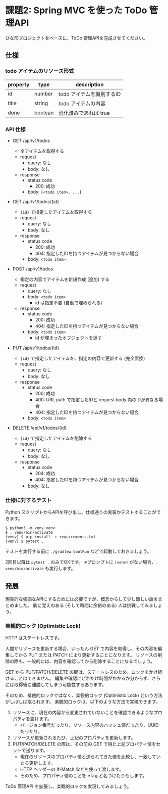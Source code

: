 # 課題2: Spring MVC を使った ToDo 管理API

ひな形プロジェクトをベースに、ToDo 管理APIを完成させてください。

## 仕様

### todo アイテムのリソース形式

 property |  type   | description
----------|---------|------------
 id       | number  | todo アイテムを識別するID
 title    | string  | todo アイテムの内容
 done     | boolean | 消化済みであれば true

### API 仕様

* GET /api/v1/todos
  * 全アイテムを取得する
  * request
    * query: なし
    * body: なし
  * response
    * status code
      * 200: 成功
    * body: `[<todo item>, ...]`

* GET /api/v1/todos/{id}
  * `{id}` で指定したアイテムを取得する
  * request
    * query: なし
    * body: なし
  * response
    * status code
      * 200: 成功
      * 404: 指定したIDを持つアイテムが見つからない場合
    * body: `<todo item>`

* POST /api/v1/todos
  * 指定の内容でアイテムを新規作成 (追加) する
  * request
    * query: なし
    * body: `<todo item>`
      * id は指定不要 (自動で埋められる)
  * response
    * status code
      * 200: 成功
      * 404: 指定したIDを持つアイテムが見つからない場合
    * body: `<todo item>`
      * id が埋まったオブジェクトを返す

* PUT /api/v1/todos/{id}
  * `{id}` で指定したアイテムを、指定の内容で更新する (完全置換)
  * request
    * query: なし
    * body: なし
  * response
    * status code
      * 200: 成功
      * 400: URL path で指定したIDと request body 内のIDが異なる場合
      * 404: 指定したIDを持つアイテムが見つからない場合
    * body: `<todo item>`

* DELETE /api/v1/todos/{id}
  * `{id}` で指定したアイテムを削除する
  * request
    * query: なし
    * body: なし
  * response
    * status code
      * 204: 成功
      * 404: 指定したIDを持つアイテムが見つからない場合
    * body: なし

### 仕様に対するテスト

Python スクリプトからAPIを呼び出し、仕様通りの実装かテストすることができます。

```shell
$ python3 -m venv venv
$ . venv/bin/activate
(venv) $ pip install -r requirements.txt
(venv) $ pytest .
```

テストを実行する前に `./gradlew bootRun` などで起動しておきましょう。

2回目以降は `pytest .` のみでOKです。
※プロンプトに `(venv)` がない場合、`. venv/bin/activate` も実行します。

## 発展

現実的な強固なAPIにするためには必要ですが、概念からして少し難しい話をまとめました。
腕に覚えのある (そして時間に余裕のある) 人は挑戦してみましょう。

### 楽観的ロック (Optimistic Lock)

HTTP はステートレスです。

人間がリソースを更新する場合、いったん GET で内容を取得し、その内容を編集してから
PUT または PATCH により更新することになります。
リソースの削除の際も、一般的には、内容を確認してから削除することになるでしょう。

GET から PUT/PATCH/DELETE の間は、ステートレスのため、ロックをかけ続けることはできません。
編集や確認にどれだけ時間がかかるか分からず、さらには取得後に離脱してしまう可能性すらあります。

そのため、排他的ロックではなく、楽観的ロック (Optimistic Lock) という方法がしばしば取られます。
楽観的ロックは、以下のような方法で実現できます。

1. リソースに、現在の内容から変更されていないことを確認できるようなプロパティを設けます。
   * バージョン番号だったり、リソース内容のハッシュ値だったり、UUID だったり。
2. リソースが更新されるたび、上記のプロパティを更新します。
3. PUT/PATCH/DELETE の際は、その前の GET で得た上記プロパティ値をセットで送ります。
   * 現在のリソースのプロパティ値と送られてきた値を比較し、一致していたら更新します。
   * HTTP ヘッダーの If-Match などを使って渡します。
   * そのため、プロパティ値のことを eTag と名づけたりもします。

ToDo 管理API を拡張し、楽観的ロックを実現してみましょう。
